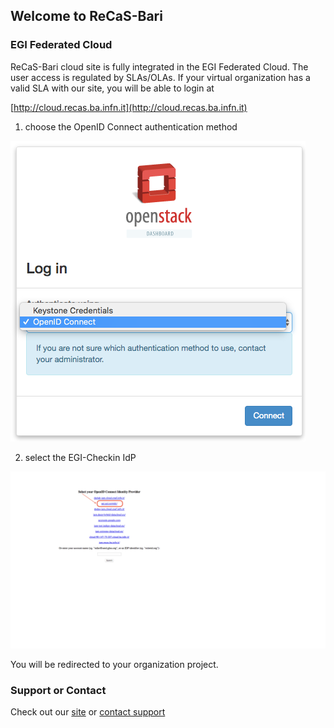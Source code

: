 ## Welcome to ReCaS-Bari

### EGI Federated Cloud

ReCaS-Bari cloud site is fully integrated in the EGI Federated Cloud. 
The user access is regulated by SLAs/OLAs.
If your virtual organization has a valid SLA with our site, you will be able to login at

[http://cloud.recas.ba.infn.it](http://cloud.recas.ba.infn.it)

1. choose the OpenID Connect authentication method 

![OpenID Connect Authentication](/images/choose_auth_method.png)

2. select the EGI-Checkin IdP

![EGI AAI IdP](/images/select_idp.png)

You will be redirected to your organization project.


### Support or Contact

Check out our [site](https://www.recas-bari.it/index.php/en/) or [contact support](mailto:support@recas-bari.it) 

